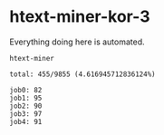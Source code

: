 # htext-miner-kor-3

Everything doing here is automated.

```
htext-miner

total: 455/9855 (4.616945712836124%)

job0: 82
job1: 95
job2: 90
job3: 97
job4: 91
```